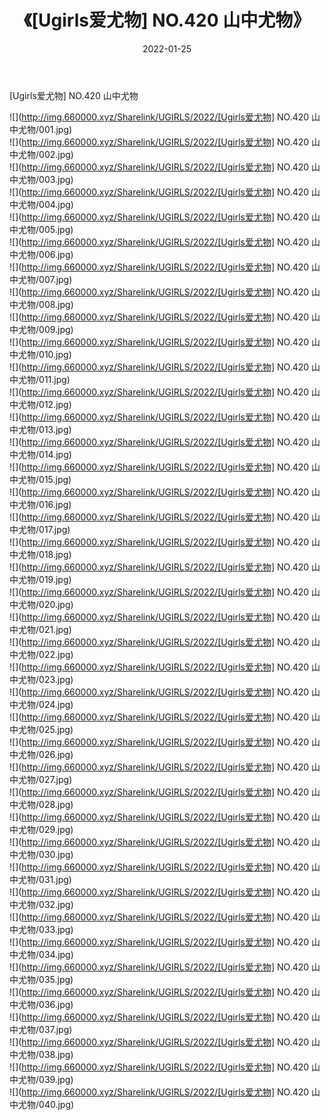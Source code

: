 ﻿---
layout: post
title:  《[Ugirls爱尤物] NO.420 山中尤物》
date:   2022-01-25
img: http://img.660000.xyz/Sharelink/UGIRLS/2022/[Ugirls爱尤物] NO.420 山中尤物/000.jpg
categories: [美女, 清纯, 唯美]
---

[Ugirls爱尤物] NO.420 山中尤物

 ![](http://img.660000.xyz/Sharelink/UGIRLS/2022/[Ugirls爱尤物] NO.420 山中尤物/001.jpg) <br>![](http://img.660000.xyz/Sharelink/UGIRLS/2022/[Ugirls爱尤物] NO.420 山中尤物/002.jpg) <br>![](http://img.660000.xyz/Sharelink/UGIRLS/2022/[Ugirls爱尤物] NO.420 山中尤物/003.jpg) <br>![](http://img.660000.xyz/Sharelink/UGIRLS/2022/[Ugirls爱尤物] NO.420 山中尤物/004.jpg) <br>![](http://img.660000.xyz/Sharelink/UGIRLS/2022/[Ugirls爱尤物] NO.420 山中尤物/005.jpg) <br>![](http://img.660000.xyz/Sharelink/UGIRLS/2022/[Ugirls爱尤物] NO.420 山中尤物/006.jpg) <br>![](http://img.660000.xyz/Sharelink/UGIRLS/2022/[Ugirls爱尤物] NO.420 山中尤物/007.jpg) <br>![](http://img.660000.xyz/Sharelink/UGIRLS/2022/[Ugirls爱尤物] NO.420 山中尤物/008.jpg) <br>![](http://img.660000.xyz/Sharelink/UGIRLS/2022/[Ugirls爱尤物] NO.420 山中尤物/009.jpg) <br>![](http://img.660000.xyz/Sharelink/UGIRLS/2022/[Ugirls爱尤物] NO.420 山中尤物/010.jpg) <br>![](http://img.660000.xyz/Sharelink/UGIRLS/2022/[Ugirls爱尤物] NO.420 山中尤物/011.jpg) <br>![](http://img.660000.xyz/Sharelink/UGIRLS/2022/[Ugirls爱尤物] NO.420 山中尤物/012.jpg) <br>![](http://img.660000.xyz/Sharelink/UGIRLS/2022/[Ugirls爱尤物] NO.420 山中尤物/013.jpg) <br>![](http://img.660000.xyz/Sharelink/UGIRLS/2022/[Ugirls爱尤物] NO.420 山中尤物/014.jpg) <br>![](http://img.660000.xyz/Sharelink/UGIRLS/2022/[Ugirls爱尤物] NO.420 山中尤物/015.jpg) <br>![](http://img.660000.xyz/Sharelink/UGIRLS/2022/[Ugirls爱尤物] NO.420 山中尤物/016.jpg) <br>![](http://img.660000.xyz/Sharelink/UGIRLS/2022/[Ugirls爱尤物] NO.420 山中尤物/017.jpg) <br>![](http://img.660000.xyz/Sharelink/UGIRLS/2022/[Ugirls爱尤物] NO.420 山中尤物/018.jpg) <br>![](http://img.660000.xyz/Sharelink/UGIRLS/2022/[Ugirls爱尤物] NO.420 山中尤物/019.jpg) <br>![](http://img.660000.xyz/Sharelink/UGIRLS/2022/[Ugirls爱尤物] NO.420 山中尤物/020.jpg) <br>![](http://img.660000.xyz/Sharelink/UGIRLS/2022/[Ugirls爱尤物] NO.420 山中尤物/021.jpg) <br>![](http://img.660000.xyz/Sharelink/UGIRLS/2022/[Ugirls爱尤物] NO.420 山中尤物/022.jpg) <br>![](http://img.660000.xyz/Sharelink/UGIRLS/2022/[Ugirls爱尤物] NO.420 山中尤物/023.jpg) <br>![](http://img.660000.xyz/Sharelink/UGIRLS/2022/[Ugirls爱尤物] NO.420 山中尤物/024.jpg) <br>![](http://img.660000.xyz/Sharelink/UGIRLS/2022/[Ugirls爱尤物] NO.420 山中尤物/025.jpg) <br>![](http://img.660000.xyz/Sharelink/UGIRLS/2022/[Ugirls爱尤物] NO.420 山中尤物/026.jpg) <br>![](http://img.660000.xyz/Sharelink/UGIRLS/2022/[Ugirls爱尤物] NO.420 山中尤物/027.jpg) <br>![](http://img.660000.xyz/Sharelink/UGIRLS/2022/[Ugirls爱尤物] NO.420 山中尤物/028.jpg) <br>![](http://img.660000.xyz/Sharelink/UGIRLS/2022/[Ugirls爱尤物] NO.420 山中尤物/029.jpg) <br>![](http://img.660000.xyz/Sharelink/UGIRLS/2022/[Ugirls爱尤物] NO.420 山中尤物/030.jpg) <br>![](http://img.660000.xyz/Sharelink/UGIRLS/2022/[Ugirls爱尤物] NO.420 山中尤物/031.jpg) <br>![](http://img.660000.xyz/Sharelink/UGIRLS/2022/[Ugirls爱尤物] NO.420 山中尤物/032.jpg) <br>![](http://img.660000.xyz/Sharelink/UGIRLS/2022/[Ugirls爱尤物] NO.420 山中尤物/033.jpg) <br>![](http://img.660000.xyz/Sharelink/UGIRLS/2022/[Ugirls爱尤物] NO.420 山中尤物/034.jpg) <br>![](http://img.660000.xyz/Sharelink/UGIRLS/2022/[Ugirls爱尤物] NO.420 山中尤物/035.jpg) <br>![](http://img.660000.xyz/Sharelink/UGIRLS/2022/[Ugirls爱尤物] NO.420 山中尤物/036.jpg) <br>![](http://img.660000.xyz/Sharelink/UGIRLS/2022/[Ugirls爱尤物] NO.420 山中尤物/037.jpg) <br>![](http://img.660000.xyz/Sharelink/UGIRLS/2022/[Ugirls爱尤物] NO.420 山中尤物/038.jpg) <br>![](http://img.660000.xyz/Sharelink/UGIRLS/2022/[Ugirls爱尤物] NO.420 山中尤物/039.jpg) <br>![](http://img.660000.xyz/Sharelink/UGIRLS/2022/[Ugirls爱尤物] NO.420 山中尤物/040.jpg) <br>